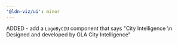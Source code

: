 ```yaml
---
'@ldn-viz/ui': minor
---
```


ADDED - add a `LogoByCIU` component that says "City Intelligence \n Designed and developed by GLA City Intelligence"
